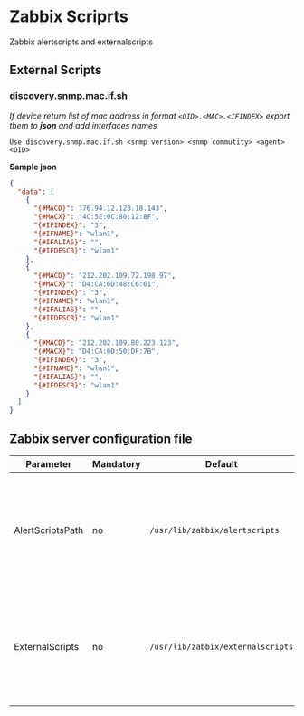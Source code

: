 # Zabbix Scriprts

Zabbix alertscripts and externalscripts

## External Scripts

### discovery.snmp.mac.if.sh
_If device return list of mac address in format `<OID>.<MAC>.<IFINDEX>` export them to **json** and add interfaces names_

    Use discovery.snmp.mac.if.sh <snmp version> <snmp commutity> <agent> <OID>

**Sample json**

```json
{
  "data": [
    {
      "{#MACD}": "76.94.12.128.18.143",
      "{#MACX}": "4C:5E:0C:80:12:8F",
      "{#IFINDEX}": "3",
      "{#IFNAME}": "wlan1",
      "{#IFALIAS}": "",
      "{#IFDESCR}": "wlan1"
    },
    {
      "{#MACD}": "212.202.109.72.198.97",
      "{#MACX}": "D4:CA:6D:48:C6:61",
      "{#IFINDEX}": "3",
      "{#IFNAME}": "wlan1",
      "{#IFALIAS}": "",
      "{#IFDESCR}": "wlan1"
    },
    {
      "{#MACD}": "212.202.109.80.223.123",
      "{#MACX}": "D4:CA:6D:50:DF:7B",
      "{#IFINDEX}": "3",
      "{#IFNAME}": "wlan1",
      "{#IFALIAS}": "",
      "{#IFDESCR}": "wlan1"
    }
  ]
}
```
    
## Zabbix  server configuration file

Parameter |	Mandatory |	Default |	Description
----------|-----------|---------|------------
AlertScriptsPath | no | `/usr/lib/zabbix/alertscripts` | Location of custom alert scripts<br/>(depends on compile-time installation variable datadir).
ExternalScripts | no | `/usr/lib/zabbix/externalscripts` | Location of external scripts<br/>(depends on compile-time installation variable datadir).
